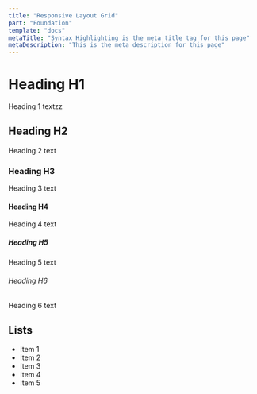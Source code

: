 ```yaml
---
title: "Responsive Layout Grid"
part: "Foundation"
template: "docs"
metaTitle: "Syntax Highlighting is the meta title tag for this page"
metaDescription: "This is the meta description for this page"
---
```


# Heading H1
Heading 1 textzz

## Heading H2
Heading 2 text

### Heading H3
Heading 3 text

#### Heading H4
Heading 4 text

##### Heading H5
Heading 5 text

###### Heading H6
Heading 6 text

## Lists
- Item 1
- Item 2
- Item 3
- Item 4
- Item 5
